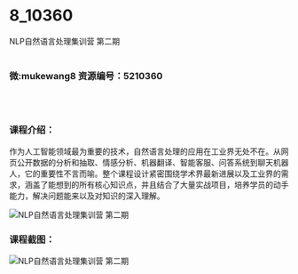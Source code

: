 # 8_10360
NLP自然语言处理集训营 第二期
<br/></br>
<h3>微:mukewang8 资源编号：5210360</h3>
<br/></br>
<h3>课程介绍：</h3>
<p>作为人工智能领域最为重要的技术，<a title="查看与 自然语言处理 相关的文章" target="_blank">自然语言处理</a>的应用在工业界无处不在。从网页公开数据的分析和抽取、情感分析、机器翻译、智能客服、问答系统到聊天机器人，它的重要性不言而喻。整个课程设计紧密围绕学术界最新进展以及工业界的需求，涵盖了能想到的所有核心知识点，并且结合了大量实战项目，培养学员的动手能力，解决问题能来以及对知识的深入理解。</p>
<p><img src="https://www.ko996.com/wp-content/uploads/img/2020/02/1-73.png" alt="NLP自然语言处理集训营 第二期"></p>
<div class="info-desc">
<h3>课程截图：</h3>
<p><img src="https://www.ko996.com/wp-content/uploads/img/2020/02/11-70.png" alt="NLP自然语言处理集训营 第二期"></p>


			
</div>
